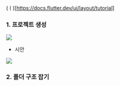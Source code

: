 

(ㅣ)[https://docs.flutter.dev/ui/layout/tutorial]


### 1. 프로젝트 생성


![](https://i.imgur.com/l158Olh.png)


- 시안

![](https://i.imgur.com/WvGwuiC.jpg)



### 2. 폴더 구조 잡기
